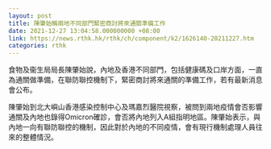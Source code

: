 ```yaml
---
layout: post
title: 陳肇始稱兩地不同部門緊密商討將來通關準備工作
date: 2021-12-27 13:04:58.000000000 +08:00
link: https://news.rthk.hk/rthk/ch/component/k2/1626140-20211227.htm
categories: rthk
---
```


食物及衞生局局長陳肇始說，內地及香港不同部門，包括健康碼及口岸方面，一直為通關做準備，在聯防聯控機制下，緊密商討將來通關的準備工作，若有最新消息會公布。

陳肇始到北大嶼山香港感染控制中心及瑪嘉烈醫院視察，被問到兩地疫情會否影響通關及內地也錄得Omicron確診，會否將內地列入A組指明地區。陳肇始表示，與內地一向有聯防聯控的機制，因此對於內地的不同疫情，會有現行機制處理人員往來的整體情況。
